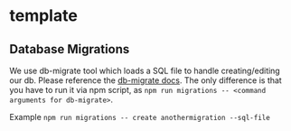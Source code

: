 # template

## Database Migrations

We use db-migrate tool which loads a SQL file to handle creating/editing our db.
Please reference the [db-migrate docs](https://github.com/db-migrate/node-db-migrate).
The only difference is that you have to run it via npm script, as `npm run migrations -- <command arguments for db-migrate>`.

Example `npm run migrations -- create anothermigration --sql-file`